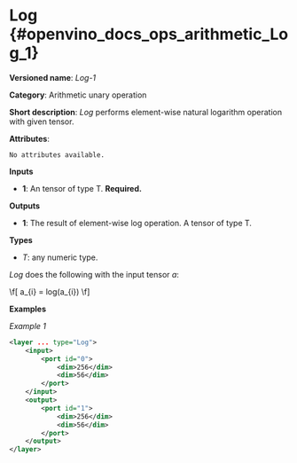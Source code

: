 # Log  {#openvino_docs_ops_arithmetic_Log_1}

**Versioned name**: *Log-1*

**Category**: Arithmetic unary operation 

**Short description**: *Log* performs element-wise natural logarithm operation with given tensor.

**Attributes**:

    No attributes available.

**Inputs**

* **1**: An tensor of type T. **Required.**

**Outputs**

* **1**: The result of element-wise log operation. A tensor of type T.

**Types**

* *T*: any numeric type.

*Log* does the following with the input tensor *a*:

\f[
a_{i} = log(a_{i})
\f]

**Examples**

*Example 1*

```xml
<layer ... type="Log">
    <input>
        <port id="0">
            <dim>256</dim>
            <dim>56</dim>
        </port>
    </input>
    <output>
        <port id="1">
            <dim>256</dim>
            <dim>56</dim>
        </port>
    </output>
</layer>
```